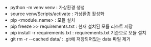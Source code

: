 - python -m venv venv : 가상환경 생성
- source venv/Scripts/activate : 가상환경 활성화
- pip <module_name> : 모듈 설치
- pip freeze >> requirements.txt : 현재 설치된 모듈 리스트 저장
- pip install -r requirements.txt : requirements.txt 기준으로 모듈 설치
- git rm -r --cached data/ : .git에 저장되어있는 data 파일 제거